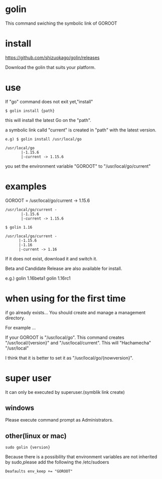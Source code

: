 # golin

This command swiching the symbolic link of GOROOT

# install

https://github.com/shizuokago/golin/releases

Download the golin that suits your platform.

# use

If "go" command does not exit yet,"install"

    $ golin install {path}

this will install the latest Go on the "path".

a symbolic link calld "current" is created in "path" with the latest version.

    e.g) $ golin install /usr/local/go

```
/usr/local/go
       |-1.15.6
       |-current -> 1.15.6
```

you set the environment variable "GOROOT" to "/usr/local/go/current"

# examples

GOROOT = /usr/local/go/current -> 1.15.6

```
/usr/local/go/current -
       |-1.15.6
       |-current -> 1.15.6
```

    $ golin 1.16

```
/usr/local/go/current -
      |-1.15.6
      |-1.16
      |-current -> 1.16
```

If it does not exist, download it and switch it.

Beta and Candidate Release are also available for install.

e.g.) golin 1.16beta1
      golin 1.16rc1

# when using for the first time

if go already exists...
You should create and manage a management directory.

For example ...

If your GOROOT is "/usr/local/go".
This command creates "/usr/local/{version}" and "/usr/local/current".
This will "Hachamecha" "/usr/local"

I think that it is better to set it as "/usr/local/go/{nowversion}".

# super user

It can only be executed by superuser.(symblik link create)

## windows

Please execute command prompt as Administrators.

## other(linux or mac)

```
sudo golin {version}
```

Because there is a possibility that environment variables are not inherited by sudo,please add the following the /etc/sudoers

```
Deafaults env_keep += "GOROOT"
```

